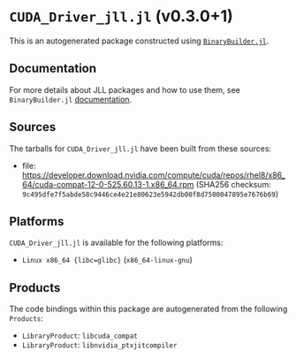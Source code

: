 # `CUDA_Driver_jll.jl` (v0.3.0+1)

This is an autogenerated package constructed using [`BinaryBuilder.jl`](https://github.com/JuliaPackaging/BinaryBuilder.jl).

## Documentation

For more details about JLL packages and how to use them, see `BinaryBuilder.jl` [documentation](https://docs.binarybuilder.org/stable/jll/).

## Sources

The tarballs for `CUDA_Driver_jll.jl` have been built from these sources:

* file: https://developer.download.nvidia.com/compute/cuda/repos/rhel8/x86_64/cuda-compat-12-0-525.60.13-1.x86_64.rpm (SHA256 checksum: `9c495dfe7f5abde58c9446ce4e21e80623e5942db00f8d7500047895e7676b69`)

## Platforms

`CUDA_Driver_jll.jl` is available for the following platforms:

* `Linux x86_64 {libc=glibc}` (`x86_64-linux-gnu`)

## Products

The code bindings within this package are autogenerated from the following `Products`:

* `LibraryProduct`: `libcuda_compat`
* `LibraryProduct`: `libnvidia_ptxjitcompiler`
